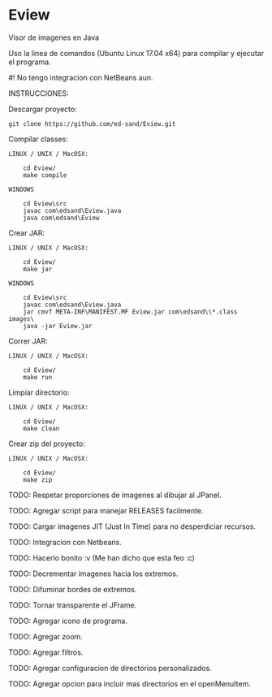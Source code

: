 # Eview
Visor de imagenes en Java

Uso la linea de comandos (Ubuntu Linux 17.04 x64) para compilar y ejecutar el 
programa.

#! No tengo integracion con NetBeans aun.

INSTRUCCIONES:

Descargar proyecto:

  	git clone https://github.com/ed-sand/Eview.git

Compilar classes:

	LINUX / UNIX / MacOSX:

		cd Eview/
		make compile

	WINDOWS
    
		cd Eview\src
		javac com\edsand\Eview.java
		java com\edsand\Eview
    

Crear JAR:

	LINUX / UNIX / MacOSX:

		cd Eview/
		make jar
      
	WINDOWS
    
		cd Eview\src
		javac com\edsand\Eview.java
		jar cmvf META-INF\MANIFEST.MF Eview.jar com\edsand\\*.class images\
		java -jar Eview.jar
      
Correr JAR:

	LINUX / UNIX / MacOSX:
		
		cd Eview/
		make run
      
Limpiar directorio:

	LINUX / UNIX / MacOSX:
		
		cd Eview/
		make clean

Crear zip del proyecto:

	LINUX / UNIX / MacOSX:
		
		cd Eview/
		make zip

TODO: Respetar proporciones de imagenes al dibujar al JPanel.

TODO: Agregar script para manejar RELEASES facilmente.

TODO: Cargar imagenes JIT (Just In Time) para no desperdiciar recursos.

TODO: Integracion con Netbeans.

TODO: Hacerlo bonito :v (Me han dicho que esta feo :c)

TODO: Decrementar imagenes hacia los extremos.

TODO: Difuminar bordes de extremos.

TODO: Tornar transparente el JFrame.

TODO: Agregar icono de programa.

TODO: Agregar zoom.

TODO: Agregar filtros.

TODO: Agregar configuracion de directorios personalizados.

TODO: Agregar opcion para incluir mas directorios en el openMenuItem.
